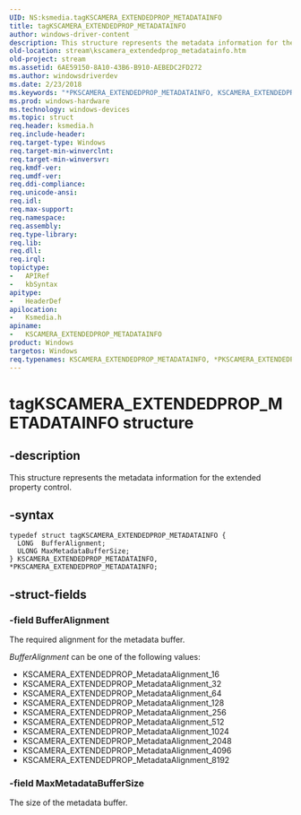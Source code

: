 ```yaml
---
UID: NS:ksmedia.tagKSCAMERA_EXTENDEDPROP_METADATAINFO
title: tagKSCAMERA_EXTENDEDPROP_METADATAINFO
author: windows-driver-content
description: This structure represents the metadata information for the extended property control.
old-location: stream\kscamera_extendedprop_metadatainfo.htm
old-project: stream
ms.assetid: 6AE59150-8A10-43B6-B910-AEBEDC2FD272
ms.author: windowsdriverdev
ms.date: 2/23/2018
ms.keywords: "*PKSCAMERA_EXTENDEDPROP_METADATAINFO, KSCAMERA_EXTENDEDPROP_METADATAINFO, KSCAMERA_EXTENDEDPROP_METADATAINFO structure [Streaming Media Devices], PKSCAMERA_EXTENDEDPROP_METADATAINFO, PKSCAMERA_EXTENDEDPROP_METADATAINFO structure pointer [Streaming Media Devices], ksmedia/KSCAMERA_EXTENDEDPROP_METADATAINFO, ksmedia/PKSCAMERA_EXTENDEDPROP_METADATAINFO, stream.kscamera_extendedprop_metadatainfo, tagKSCAMERA_EXTENDEDPROP_METADATAINFO"
ms.prod: windows-hardware
ms.technology: windows-devices
ms.topic: struct
req.header: ksmedia.h
req.include-header: 
req.target-type: Windows
req.target-min-winverclnt: 
req.target-min-winversvr: 
req.kmdf-ver: 
req.umdf-ver: 
req.ddi-compliance: 
req.unicode-ansi: 
req.idl: 
req.max-support: 
req.namespace: 
req.assembly: 
req.type-library: 
req.lib: 
req.dll: 
req.irql: 
topictype:
-	APIRef
-	kbSyntax
apitype:
-	HeaderDef
apilocation:
-	Ksmedia.h
apiname:
-	KSCAMERA_EXTENDEDPROP_METADATAINFO
product: Windows
targetos: Windows
req.typenames: KSCAMERA_EXTENDEDPROP_METADATAINFO, *PKSCAMERA_EXTENDEDPROP_METADATAINFO
---
```


# tagKSCAMERA_EXTENDEDPROP_METADATAINFO structure


## -description


This structure represents the metadata information for the extended property control.


## -syntax


````
typedef struct tagKSCAMERA_EXTENDEDPROP_METADATAINFO {
  LONG  BufferAlignment;
  ULONG MaxMetadataBufferSize;
} KSCAMERA_EXTENDEDPROP_METADATAINFO, *PKSCAMERA_EXTENDEDPROP_METADATAINFO;
````


## -struct-fields




### -field BufferAlignment

The required alignment for the metadata buffer.

<i>BufferAlignment</i> can be one of the following values:

<ul>
<li>
KSCAMERA_EXTENDEDPROP_MetadataAlignment_16

</li>
<li>
KSCAMERA_EXTENDEDPROP_MetadataAlignment_32

</li>
<li>
KSCAMERA_EXTENDEDPROP_MetadataAlignment_64

</li>
<li>
KSCAMERA_EXTENDEDPROP_MetadataAlignment_128

</li>
<li>
KSCAMERA_EXTENDEDPROP_MetadataAlignment_256

</li>
<li>
KSCAMERA_EXTENDEDPROP_MetadataAlignment_512

</li>
<li>
KSCAMERA_EXTENDEDPROP_MetadataAlignment_1024

</li>
<li>
KSCAMERA_EXTENDEDPROP_MetadataAlignment_2048

</li>
<li>
KSCAMERA_EXTENDEDPROP_MetadataAlignment_4096

</li>
<li>
KSCAMERA_EXTENDEDPROP_MetadataAlignment_8192

</li>
</ul>

### -field MaxMetadataBufferSize

The size of the metadata buffer.

